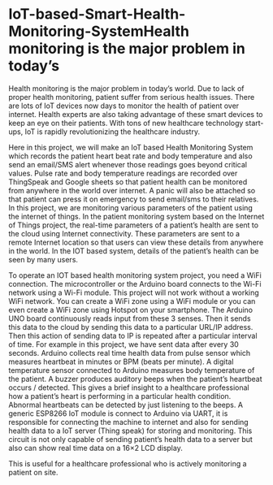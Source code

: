 # IoT-based-Smart-Health-Monitoring-SystemHealth monitoring is the major problem in today’s
Health monitoring is the major problem in today’s world. Due to lack of proper health monitoring, patient suffer from serious health issues. There are lots of IoT devices now days to monitor the health of patient over internet. Health experts are also taking advantage of these smart devices to keep an eye on their patients. With tons of new healthcare technology start-ups, IoT is rapidly revolutionizing the healthcare industry.

Here in this project, we will make an IoT based Health Monitoring System which records the patient heart beat rate and body temperature and also send an email/SMS alert whenever those readings goes beyond critical values. Pulse rate and body temperature readings are recorded over ThingSpeak and Google sheets so that patient health can be monitored from anywhere in the world over internet. A panic will also be attached so that patient can press it on emergency to send email/sms to their relatives. In this project, we are monitoring various parameters of the patient using the internet of things. In the patient monitoring system based on the Internet of Things project, the real-time parameters of a patient’s health are sent to the cloud using Internet connectivity. These parameters are sent to a remote Internet location so that users can view these details from anywhere in the world. In the IOT based system, details of the patient’s health can be seen by many users.

To operate an IOT based health monitoring system project, you need a WiFi connection. The microcontroller or the Arduino board connects to the Wi-Fi network using a Wi-Fi module. This project will not work without a working WiFi network. You can create a WiFi zone using a WiFi module or you can even create a WiFi zone using Hotspot on your smartphone. The Arduino UNO board continuously reads input from these 3 senses. Then it sends this data to the cloud by sending this data to a particular URL/IP address. Then this action of sending data to IP is repeated after a particular interval of time. For example in this project, we have sent data after every 30 seconds. Arduino collects real time health data from pulse sensor which measures heartbeat in minutes or BPM (beats per minute). A digital temperature sensor connected to Arduino measures body temperature of the patient. A buzzer produces auditory beeps when the patient’s heartbeat occurs / detected. This gives a brief insight to a healthcare professional how a patient’s heart is performing in a particular health condition. Abnormal heartbeats can be detected by just listening to the beeps. A generic ESP8266 IoT module is connect to Arduino via UART, it is responsible for connecting the machine to internet and also for sending health data to a IoT server (Thing speak) for storing and monitoring. This circuit is not only capable of sending patient’s health data to a server but also can show real time data on a 16×2 LCD display. 

This is useful for a healthcare professional who is actively monitoring a patient on site.

